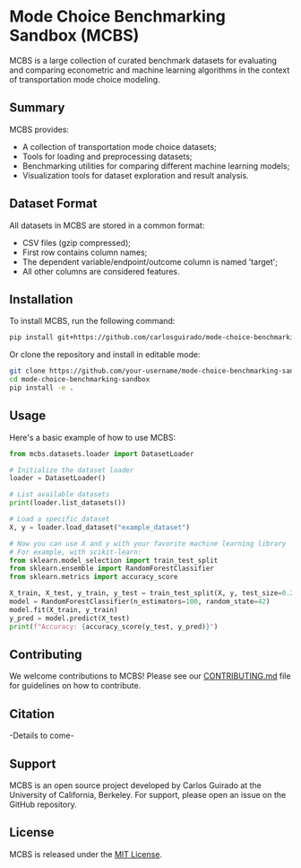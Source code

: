 # Mode Choice Benchmarking Sandbox (MCBS)

MCBS is a large collection of curated benchmark datasets for evaluating and comparing econometric and machine learning algorithms in the context of transportation mode choice modeling. 

## Summary

MCBS provides:
- A collection of transportation mode choice datasets;
- Tools for loading and preprocessing datasets;
- Benchmarking utilities for comparing different machine learning models;
- Visualization tools for dataset exploration and result analysis.

## Dataset Format

All datasets in MCBS are stored in a common format:
- CSV files (gzip compressed);
- First row contains column names;
- The dependent variable/endpoint/outcome column is named 'target';
- All other columns are considered features.

## Installation

To install MCBS, run the following command:

```bash
pip install git+https://github.com/carlosguirado/mode-choice-benchmarking-sandbox.git
```

Or clone the repository and install in editable mode:

```bash
git clone https://github.com/your-username/mode-choice-benchmarking-sandbox.git
cd mode-choice-benchmarking-sandbox
pip install -e .
```

## Usage

Here's a basic example of how to use MCBS:

```python
from mcbs.datasets.loader import DatasetLoader

# Initialize the dataset loader
loader = DatasetLoader()

# List available datasets
print(loader.list_datasets())

# Load a specific dataset
X, y = loader.load_dataset("example_dataset")

# Now you can use X and y with your favorite machine learning library
# For example, with scikit-learn:
from sklearn.model_selection import train_test_split
from sklearn.ensemble import RandomForestClassifier
from sklearn.metrics import accuracy_score

X_train, X_test, y_train, y_test = train_test_split(X, y, test_size=0.2, random_state=42)
model = RandomForestClassifier(n_estimators=100, random_state=42)
model.fit(X_train, y_train)
y_pred = model.predict(X_test)
print(f"Accuracy: {accuracy_score(y_test, y_pred)}")
```

## Contributing

We welcome contributions to MCBS! Please see our [CONTRIBUTING.md](CONTRIBUTING.md) file for guidelines on how to contribute.

## Citation
-Details to come-
## Support

MCBS is an open source project developed by Carlos Guirado at the University of California, Berkeley. For support, please open an issue on the GitHub repository.

## License

MCBS is released under the [MIT License](LICENSE).